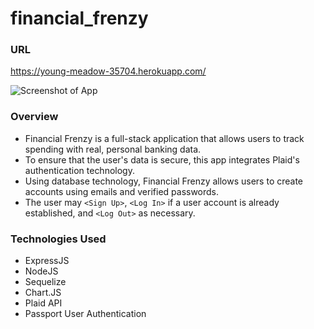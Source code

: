 # financial_frenzy

### URL
https://young-meadow-35704.herokuapp.com/

![Screenshot of App](/public/images/screenshot.PNG)

### Overview

* Financial Frenzy is a full-stack application that allows users to track spending with real, personal banking data. 
* To ensure that the user's data is secure, this app integrates Plaid's authentication technology.
* Using database technology, Financial Frenzy allows users to create accounts using emails and verified passwords.
* The user may `<Sign Up>`, `<Log In>` if a user account is already established, and `<Log Out>` as necessary.
 
### Technologies Used

* ExpressJS
* NodeJS
* Sequelize
* Chart.JS
* Plaid API
* Passport User Authentication
